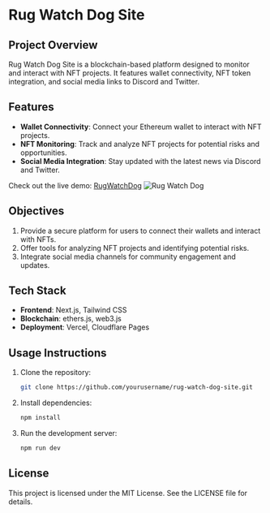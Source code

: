 # Rug Watch Dog Site

## Project Overview
Rug Watch Dog Site is a blockchain-based platform designed to monitor and interact with NFT projects. It features wallet connectivity, NFT token integration, and social media links to Discord and Twitter.

## Features
- **Wallet Connectivity**: Connect your Ethereum wallet to interact with NFT projects.
- **NFT Monitoring**: Track and analyze NFT projects for potential risks and opportunities.
- **Social Media Integration**: Stay updated with the latest news via Discord and Twitter.

Check out the live demo: [RugWatchDog](https://rugwatchdog.vercel.app/)
![Rug Watch Dog](./assets/images/logo.png)

## Objectives
1. Provide a secure platform for users to connect their wallets and interact with NFTs.
2. Offer tools for analyzing NFT projects and identifying potential risks.
3. Integrate social media channels for community engagement and updates.

## Tech Stack
- **Frontend**: Next.js, Tailwind CSS
- **Blockchain**: ethers.js, web3.js
- **Deployment**: Vercel, Cloudflare Pages

## Usage Instructions
1. Clone the repository:
   ```bash
   git clone https://github.com/yourusername/rug-watch-dog-site.git
   ```
2. Install dependencies:
   ```bash
   npm install
   ```
3. Run the development server:
   ```bash
   npm run dev
   ```

## License
This project is licensed under the MIT License. See the LICENSE file for details.

